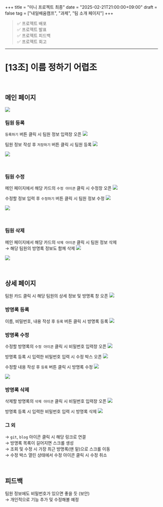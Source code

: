 +++
title = "미니 프로젝트 최종"
date = "2025-02-21T21:00:00+09:00"
draft = false
tag = ["내일배움캠프", "과제", "팀 소개 페이지"]
+++

> ✅ 프로젝트 배포  
✅ 프로젝트 발표  
✅ 프로젝트 피드백  
✅ 프로젝트 회고  

---

# [13조] 이름 정하기 어렵조

<br>

## 메인 페이지
![](https://velog.velcdn.com/images/ezro/post/3449fca5-1bf4-4a20-ad62-27100dab79df/image.png)

### 팀원 등록
`등록하기` 버튼 클릭 시 팀원 정보 입력창 오픈
![](https://velog.velcdn.com/images/ezro/post/03caaad7-3e0c-42ff-92bd-7b75f145319b/image.png)

팀원 정보 작성 후 `저장하기` 버튼 클릭 시 팀원 등록
![](https://velog.velcdn.com/images/ezro/post/2e135f2c-4c7f-4486-a183-13c71c3d14c5/image.png)

![](https://velog.velcdn.com/images/ezro/post/ac7cb6c0-281e-4a9b-8606-0db92378c463/image.png)

<br>

### 팀원 수정

메인 페이지에서 해당 카드의 `수정 아이콘` 클릭 시 수정창 오픈
![](https://velog.velcdn.com/images/ezro/post/38ac662d-8baa-4bc1-a332-872477a4c356/image.png)

수정할 정보 입력 후 `수정하기` 버튼 클릭 시 팀원 정보 수정
![](https://velog.velcdn.com/images/ezro/post/a8784abd-5d1d-4dd7-b17e-66c6f2dd4f9f/image.png)

![](https://velog.velcdn.com/images/ezro/post/2229a15a-e51f-4914-ac32-c45e226388dd/image.png)

<br>

### 팀원 삭제

메인 페이지에서 해당 카드의 `삭제 아이콘` 클릭 시 팀원 정보 삭제  
→ 해당 팀원의 방명록 정보도 함께 삭제
![](https://velog.velcdn.com/images/ezro/post/5f0c0ef1-f91f-47db-b913-51e8f0ed6204/image.png)

![](https://velog.velcdn.com/images/ezro/post/0089018d-259f-4c3a-b37d-af432112b3e3/image.png)

<br>

## 상세 페이지
팀원 카드 클릭 시 해당 팀원의 상세 정보 및 방명록 창 오픈
![](https://velog.velcdn.com/images/ezro/post/0bafdc9b-df55-4c41-a8bb-d4e37cebd600/image.png)

### 방명록 등록
이름, 비밀번호, 내용 작성 후 `등록` 버튼 클릭 시 방명록 등록
![](https://velog.velcdn.com/images/ezro/post/ebe6b43c-fcaa-4f96-88ef-7af0638c3eec/image.png)

### 방명록 수정
수정할 방명록의 `수정 아이콘` 클릭 시 비밀번호 입력창 오픈
![](https://velog.velcdn.com/images/ezro/post/1459e76a-1e98-4a74-9605-4f9722921c16/image.png)

방명록 등록 시 입력한 비밀번호 입력 시 수정 박스 오픈
![](https://velog.velcdn.com/images/ezro/post/4ff4cde6-3d7f-4d52-82ae-73f51c27352f/image.png)

수정할 내용 작성 후 `등록` 버튼 클릭 시 방명록 수정
![](https://velog.velcdn.com/images/ezro/post/752c44a4-926b-4d21-881a-117bfe53ac4d/image.png)

![](https://velog.velcdn.com/images/ezro/post/c4cfc3f0-4d73-4626-ad4d-4ad7e4a10091/image.png)

### 방명록 삭제
삭제할 방명록의 `삭제 아이콘` 클릭 시 비밀번호 입력창 오픈
![](https://velog.velcdn.com/images/ezro/post/68ea3275-e4c4-403f-8174-aabd8685ce7a/image.png)

방명록 등록 시 입력한 비밀번호 입력 시 방명록 삭제
![](https://velog.velcdn.com/images/ezro/post/d0700842-cb15-4a90-bdad-5975b2aae3bf/image.png)


### 그 외  
→ `git`, `blog` 아이콘 클릭 시 해당 링크로 연결  
→ 방명록 목록이 길어지면 스크롤 생성  
→ 조회 및 수정 시 가장 최근 방명록(맨 밑)으로 스크롤 이동  
→ 수정 박스 열린 상태에서 수정 아이콘 클릭 시 수정 취소  

<br>

## 피드백  
팀원 정보에도 비밀번호가 있으면 좋을 듯 (보안)  
→ 개인적으로 기능 추가 및 수정해볼 예정  
